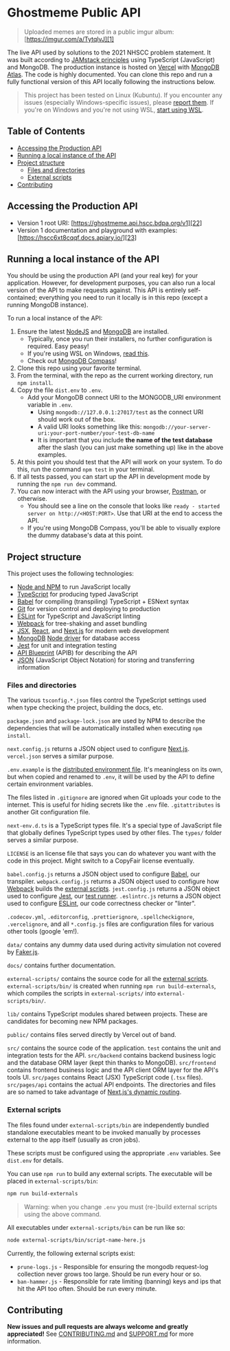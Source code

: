 # Ghostmeme Public API

> Uploaded memes are stored in a public imgur album:
> [https://imgur.com/a/TytqlvJ][1]

The live API used by solutions to the 2021 NHSCC problem statement. It was built
according to [JAMstack principles][2] using TypeScript (JavaScript) and MongoDB.
The production instance is hosted on [Vercel][3] with [MongoDB Atlas][4]. The
code is highly documented. You can clone this repo and run a fully functional
version of this API locally following the instructions below.

> This project has been tested on Linux (Kubuntu). If you encounter any issues
> (especially Windows-specific issues), please [report them][5]. If you're on
> Windows and you're not using WSL, [start using WSL][6].

## Table of Contents

- [Accessing the Production API][7]
- [Running a local instance of the API][8]
- [Project structure][9]
  - [Files and directories][10]
  - [External scripts][11]
- [Contributing][16]

## Accessing the Production API

- Version 1 root URI: [https://ghostmeme.api.hscc.bdpa.org/v1][22]
- Version 1 documentation and playground with examples:
  [https://hscc6xt8cqqf.docs.apiary.io/][23]

## Running a local instance of the API

You should be using the production API (and your real key) for your application.
However, for development purposes, you can also run a local version of the API
to make requests against. This API is entirely self-contained; everything you
need to run it locally is in this repo (except a running MongoDB instance).

To run a local instance of the API:

1.  Ensure the latest [NodeJS][24] and [MongoDB][25] are installed.
    - Typically, once you run their installers, no further configuration is
      required. Easy peasy!
    - If you're using WSL on Windows, [read this][26].
    - Check out [MongoDB Compass][27]!
2.  Clone this repo using your favorite terminal.
3.  From the terminal, with the repo as the current working directory, run
    `npm install`.
4.  Copy the file `dist.env` to `.env`.
    - Add your MongoDB connect URI to the MONGODB_URI environment variable in
      `.env`.
      - Using `mongodb://127.0.0.1:27017/test` as the connect URI should work
        out of the box.
      - A valid URI looks something like this:
        `mongodb://your-server-uri:your-port-number/your-test-db-name`
      - It is important that you include **the name of the test database** after
        the slash (you can just make something up) like in the above examples.
5.  At this point you should test that the API will work on your system. To do
    this, run the command `npm test` in your terminal.
6.  If all tests passed, you can start up the API in development mode by running
    the `npm run dev` command.
7.  You can now interact with the API using your browser, [Postman][28], or
    otherwise.
    - You should see a line on the console that looks like
      `ready - started server on http://<HOST:PORT>`. Use that URI at the end to
      access the API.
    - If you're using MongoDB Compass, you'll be able to visually explore the
      dummy database's data at this point.

## Project structure

This project uses the following technologies:

- [Node and NPM][24] to run JavaScript locally
- [TypeScript][29] for producing typed JavaScript
- [Babel][30] for compiling (transpiling) TypeScript + ESNext syntax
- [Git][32] for version control and deploying to production
- [ESLint][33] for TypeScript and JavaScript linting
- [Webpack][34] for tree-shaking and asset bundling
- [JSX][35], [React][36], and [Next.js][37] for modern web development
- [MongoDB][38] [Node driver][39] for database access
- [Jest][40] for unit and integration testing
- [API Blueprint][41] (APIB) for describing the API
- [JSON][42] (JavaScript Object Notation) for storing and transferring
  information

### Files and directories

The various `tsconfig.*.json` files control the TypeScript settings used when
type checking the project, building the docs, etc.

`package.json` and `package-lock.json` are used by NPM to describe the
dependencies that will be automatically installed when executing `npm install`.

`next.config.js` returns a JSON object used to configure [Next.js][45].
`vercel.json` serves a similar purpose.

`.env.example` is the [distributed environment file][46]. It's meaningless on
its own, but when copied and renamed to `.env`, it will be used by the API to
define certain environment variables.

The files listed in `.gitignore` are ignored when Git uploads your code to the
internet. This is useful for hiding secrets like the `.env` file.
`.gitattributes` is another Git configuration file.

`next-env.d.ts` is a TypeScript types file. It's a special type of JavaScript
file that globally defines TypeScript types used by other files. The `types/`
folder serves a similar purpose.

`LICENSE` is an license file that says you can do whatever you want with the
code in this project. Might switch to a CopyFair license eventually.

`babel.config.js` returns a JSON object used to configure [Babel][48], our
transpiler. `webpack.config.js` returns a JSON object used to configure how
[Webpack][49] builds the [external scripts][11]. `jest.config.js` returns a JSON
object used to configure [Jest][50], our [test runner][51]. `.eslintrc.js`
returns a JSON object used to configure [ESLint][52], our code correctness
checker or "linter".

`.codecov.yml`, `.editorconfig`, `.prettierignore`, `.spellcheckignore`,
`.vercelignore`, and all `*.config.js` files are configuration files for various
other tools (google 'em!).

`data/` contains any dummy data used during activity simulation not covered by
[Faker.js][31].

`docs/` contains further documentation.

`external-scripts/` contains the source code for all the [external scripts][11].
`external-scripts/bin/` is created when running `npm run build-externals`, which
compiles the scripts in `external-scripts/` into `external-scripts/bin/`.

`lib/` contains TypeScript modules shared between projects. These are candidates
for becoming new NPM packages.

`public/` contains files served directly by Vercel out of band.

`src/` contains the source code of the application. `test` contains the unit and
integration tests for the API. `src/backend` contains backend business logic and
the database ORM layer (kept thin thanks to MongoDB). `src/frontend` contains
frontend business logic and the API client ORM layer for the API's tools UI.
`src/pages` contains React (JSX) TypeScript code (`.tsx` files). `src/pages/api`
contains the actual API endpoints. The directories and files are so named to
take advantage of [Next.js's dynamic routing][57].

### External scripts

The files found under `external-scripts/bin` are independently bundled
standalone executables meant to be invoked manually by processes external to the
app itself (usually as cron jobs).

These scripts must be configured using the appropriate `.env` variables. See
`dist.env` for details.

You can use `npm run` to build any external scripts. The executable will be
placed in `external-scripts/bin`:

```Bash
npm run build-externals
```

> Warning: when you change `.env` you must (re-)build external scripts using the
> above command.

All executables under `external-scripts/bin` can be run like so:

```Bash
node external-scripts/bin/script-name-here.js
```

Currently, the following external scripts exist:

- `prune-logs.js` - Responsible for ensuring the mongodb request-log collection
  never grows too large. Should be run every hour or so.
- `ban-hammer.js` - Responsible for rate limiting (banning) keys and ips that
  hit the API too often. Should be run every minute.

## Contributing

**New issues and pull requests are always welcome and greatly appreciated!** See
[CONTRIBUTING.md][58] and [SUPPORT.md][59] for more information.

[1]: https://imgur.com/a/TytqlvJ
[2]: https://jamstack.org/
[3]: https://vercel.com
[4]: https://www.mongodb.com/cloud/atlas
[5]: https://github.com/nhscc/ghostmeme.api.hscc.bdpa.org/issues/new
[6]: https://docs.microsoft.com/en-us/windows/wsl/install-win10
[7]: #accessing-the-production-api
[8]: #running-a-local-instance-of-the-api
[9]: #project-structure
[10]: #files-and-directories
[11]: #external-scripts
[16]: #contributing
[22]: https://ghostmeme.api.hscc.bdpa.org/v1
[23]: https://hscc6xt8cqqf.docs.apiary.io/
[24]: https://nodejs.org/en
[25]: https://docs.mongodb.com/manual/installation
[26]:
  https://docs.microsoft.com/en-us/windows/wsl/tutorials/wsl-database#install-mongodb
[27]: https://docs.mongodb.com/compass/master/install
[28]: https://www.postman.com/
[29]: https://www.typescriptlang.org/
[30]: https://babeljs.io/
[32]: https://git-scm.com/
[33]: https://eslint.org/
[34]: https://webpack.js.org/
[35]: https://reactjs.org/docs/introducing-jsx.html
[36]: https://reactjs.org/
[37]: https://nextjs.org/
[38]: https://www.mongodb.com/
[39]: https://mongodb.github.io/node-mongodb-native
[40]: https://jestjs.io/
[41]: https://apiblueprint.org/
[42]:
  https://developer.mozilla.org/en-US/docs/Web/JavaScript/Reference/Global_Objects/JSON
[45]: https://www.npmjs.com/package/next
[46]: https://www.npmjs.com/package/dotenv
[48]: https://babeljs.io
[49]: https://webpack.js.org
[50]: https://jestjs.io
[51]: https://jestjs.io/docs/en/getting-started
[52]: https://eslint.org
[57]: https://nextjs.org/docs/routing/dynamic-routes
[58]: ./CONTRIBUTING.md
[59]: .github/SUPPORT.md
[31]: https://www.npmjs.com/package/faker
